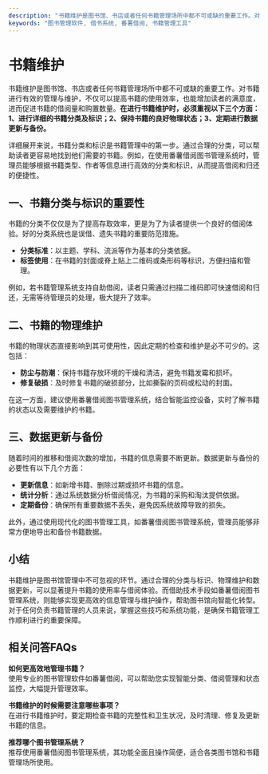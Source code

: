 ```yaml
---
description: "书籍维护是图书馆、书店或者任何书籍管理场所中都不可或缺的重要工作。对书籍进行有效的管理与维护，不仅可以提高书籍的使用效率，也能增加读者的满意度，进而促进书籍的借阅量和购置数量。**在进行书籍维护时，必须重视以下三个方面：1、进行详细的书籍分类及标识；2、保持书籍的良好物理状态；3、定期进行数据更新与备份。** "
keywords: "图书管理软件, 借书系统, 番薯借阅, 书籍管理工具"
---
```

# 书籍维护

书籍维护是图书馆、书店或者任何书籍管理场所中都不可或缺的重要工作。对书籍进行有效的管理与维护，不仅可以提高书籍的使用效率，也能增加读者的满意度，进而促进书籍的借阅量和购置数量。**在进行书籍维护时，必须重视以下三个方面：1、进行详细的书籍分类及标识；2、保持书籍的良好物理状态；3、定期进行数据更新与备份。** 

详细展开来说，书籍分类和标识是书籍管理中的第一步。通过合理的分类，可以帮助读者更容易地找到他们需要的书籍。例如，在使用番薯借阅图书管理系统时，管理员能够根据书籍类型、作者等信息进行高效的分类和标识，从而提高借阅和归还的便捷性。

## 一、书籍分类与标识的重要性

书籍的分类不仅仅是为了提高存取效率，更是为了为读者提供一个良好的借阅体验。好的分类系统也是误借、遗失书籍的重要防范措施。

- **分类标准**：以主题、学科、流派等作为基本的分类依据。
- **标签使用**：在书籍的封面或脊上贴上二维码或条形码等标识，方便扫描和管理。

例如，若书籍管理系统支持自助借阅，读者只需通过扫描二维码即可快速借阅和归还，无需等待管理员的处理，极大提升了效率。

## 二、书籍的物理维护

书籍的物理状态直接影响到其可使用性，因此定期的检查和维护是必不可少的。这包括：

- **防尘与防潮**：保持书籍存放环境的干燥和清洁，避免书籍发霉和损坏。
- **修复破损**：及时修复书籍的破损部分，比如撕裂的页码或松动的封面。

在这一方面，建议使用番薯借阅图书管理系统，结合智能监控设备，实时了解书籍的状态以及需要维护的书籍。

## 三、数据更新与备份

随着时间的推移和借阅次数的增加，书籍的信息需要不断更新。数据更新与备份的必要性有以下几个方面：

- **更新信息**：如新增书籍、删除过期或损坏书籍的信息。
- **统计分析**：通过系统数据分析借阅情况，为书籍的采购和淘汰提供依据。
- **定期备份**：确保所有重要数据不丢失，避免因系统故障导致的损失。

此外，通过使用现代化的图书管理工具，如番薯借阅图书管理系统，管理员能够非常方便地导出和备份书籍数据。

## 小结

书籍维护是图书馆管理中不可忽视的环节。通过合理的分类与标识、物理维护和数据更新，可以显著提升书籍的使用率与借阅体验。而借助技术手段如番薯借阅图书管理系统，则能够实现更高效的信息管理与维护操作，帮助图书馆向智能化转型。对于任何负责书籍管理的人员来说，掌握这些技巧和系统功能，是确保书籍管理工作顺利进行的重要保障。

## 相关问答FAQs

**如何更高效地管理书籍？**  
使用专业的图书管理软件如番薯借阅，可以帮助您实现智能分类、借阅管理和状态监控，大幅提升管理效率。

**书籍维护的时候需要注意哪些事项？**  
在进行书籍维护时，要定期检查书籍的完整性和卫生状况，及时清理、修复及更新书籍的信息。

**推荐哪个图书管理系统？**  
推荐使用番薯借阅图书管理系统，其功能全面且操作简便，适合各类图书馆和书籍管理场所使用。
